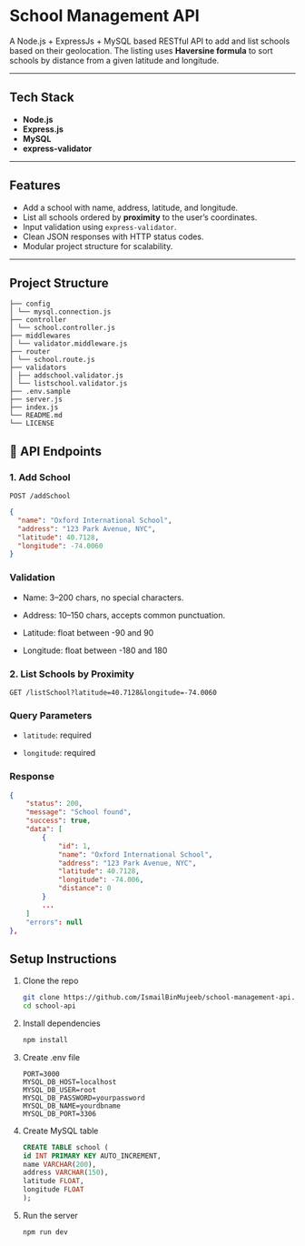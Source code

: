 # School Management API

A Node.js + ExpressJs + MySQL based RESTful API to add and list schools based on their geolocation. The listing uses **Haversine formula** to sort schools by distance from a given latitude and longitude.

---

## Tech Stack

- **Node.js**
- **Express.js**
- **MySQL**
- **express-validator**

---

## Features

- Add a school with name, address, latitude, and longitude.
- List all schools ordered by **proximity** to the user’s coordinates.
- Input validation using `express-validator`.
- Clean JSON responses with HTTP status codes.
- Modular project structure for scalability.

---

## Project Structure

```shell
├── config
│ └── mysql.connection.js
├── controller
│ └── school.controller.js
├── middlewares
│ └── validator.middleware.js
├── router
│ └── school.route.js
├── validators
│ ├── addschool.validator.js
│ └── listschool.validator.js
├── .env.sample
├── server.js
├── index.js
└── README.md
└── LICENSE
```

## 📄 API Endpoints

### 1. Add School

```http
POST /addSchool
```
```json
{
  "name": "Oxford International School",
  "address": "123 Park Avenue, NYC",
  "latitude": 40.7128,
  "longitude": -74.0060
}
```

### Validation
- Name: 3–200 chars, no special characters.

- Address: 10–150 chars, accepts common punctuation.

- Latitude: float between -90 and 90

- Longitude: float between -180 and 180

### 2. List Schools by Proximity

```http
GET /listSchool?latitude=40.7128&longitude=-74.0060
```
### Query Parameters

- `latitude`: required

- `longitude`: required

### Response
```json
{
    "status": 200,
    "message": "School found",
    "success": true,
    "data": [
        {
            "id": 1,
            "name": "Oxford International School",
            "address": "123 Park Avenue, NYC",
            "latitude": 40.7128,
            "longitude": -74.006,
            "distance": 0
        }
        ...
    ]
    "errors": null
},

```

## Setup Instructions

1. Clone the repo
    ```bash
    git clone https://github.com/IsmailBinMujeeb/school-management-api.git
    cd school-api
    ```

2. Install dependencies
    ```bash
    npm install
    ```

3. Create .env file
    ```env
    PORT=3000
    MYSQL_DB_HOST=localhost
    MYSQL_DB_USER=root
    MYSQL_DB_PASSWORD=yourpassword
    MYSQL_DB_NAME=yourdbname
    MYSQL_DB_PORT=3306
    ```

4. Create MySQL table
    ```sql
    CREATE TABLE school (
    id INT PRIMARY KEY AUTO_INCREMENT,
    name VARCHAR(200),
    address VARCHAR(150),
    latitude FLOAT,
    longitude FLOAT
    );
    ```

5. Run the server
    ```bash
    npm run dev
    ```